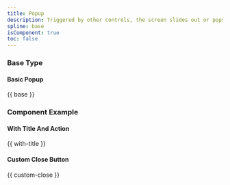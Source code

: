 ```yaml
---
title: Popup
description: Triggered by other controls, the screen slides out or pops up a custom content area.
spline: base
isComponent: true
toc: false
---
```


### Base Type

#### Basic Popup

{{ base }}

### Component Example

#### With Title And Action

{{ with-title }}

#### Custom Close Button

{{ custom-close }}
